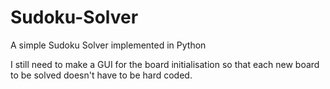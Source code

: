 # Sudoku-Solver
A simple Sudoku Solver implemented in Python

I still need to make a GUI for the board initialisation so that each new board to be solved doesn't have to be hard coded.
